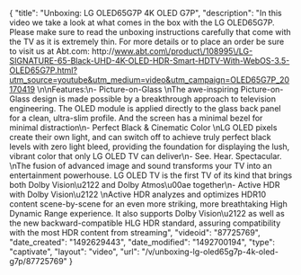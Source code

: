 {
    "title": "Unboxing: LG OLED65G7P 4K OLED G7P",
    "description": "In this video we take a look at what comes in the box with the LG OLED65G7P.  Please make sure to read the unboxing instructions carefully that come with the TV as it is extremely thin.  For more details or to place an order be sure to visit us at Abt.com: http:\/\/www.abt.com\/product\/108995\/LG-SIGNATURE-65-Black-UHD-4K-OLED-HDR-Smart-HDTV-With-WebOS-3.5-OLED65G7P.html?utm_source=youtube&utm_medium=video&utm_campaign=OLED65G7P_20170419 \n\nFeatures:\n- Picture-on-Glass \nThe awe-inspiring Picture-on-Glass design is made possible by a breakthrough approach to television engineering. The OLED module is applied directly to the glass back panel for a clean, ultra-slim profile. And the screen has a minimal bezel for minimal distraction\n- Perfect Black & Cinematic Color \nLG OLED pixels create their own light, and can switch off to achieve truly perfect black levels with zero light bleed, providing the foundation for displaying the lush, vibrant color that only LG OLED TV can deliver\n- See. Hear. Spectacular. \nThe fusion of advanced image and sound transforms your TV into an entertainment powerhouse. LG OLED TV is the first TV of its kind that brings both Dolby Vision\u2122 and Dolby Atmos\u00ae together\n- Active HDR with Dolby Vision\u2122 \nActive HDR analyzes and optimizes HDR10 content scene-by-scene for an even more striking, more breathtaking High Dynamic Range experience. It also supports Dolby Vision\u2122 as well as the new backward-compatible HLG HDR standard, assuring compatibility with the most HDR content from streaming",
    "videoid": "87725769",
    "date_created": "1492629443",
    "date_modified": "1492700194",
    "type": "captivate",
    "layout": "video",
    "url": "\/v\/unboxing-lg-oled65g7p-4k-oled-g7p\/87725769"
}